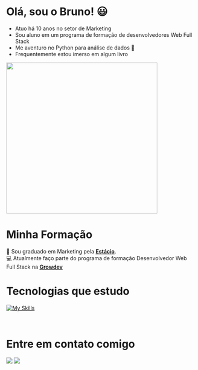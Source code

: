 # Olá, sou o Bruno! 😃 
- Atuo há 10 anos no setor de Marketing
- Sou aluno em um programa de formação de desenvolvedores Web Full Stack
- Me aventuro no Python para análise de dados 🐍
- Frequentemente estou imerso em algum livro

<code><img width="400" src="https://media.giphy.com/media/v1.Y2lkPTc5MGI3NjExbm1jYXV2dTRlaWozOHN3ZW5tMHA1dmU4YzA0YXZkbXY2enM3aDY5aiZlcD12MV9pbnRlcm5hbF9naWZfYnlfaWQmY3Q9Zw/iIqmM5tTjmpOB9mpbn/giphy.gif"></code>

# Minha Formação
🎯  Sou graduado em Marketing pela <u><strong>Estácio</strong></u>.<br>
💻  Atualmente faço parte do programa de formação Desenvolvedor Web Full Stack na  <u><strong>Growdev</strong></u>
<br>

# Tecnologias que estudo

[![My Skills](https://skillicons.dev/icons?i=js,html,css,github,git,py,vscode)](https://skillicons.dev)

<br>

# Entre em contato comigo
<a target="_blank" href="mailto:brunosb89@gmail.com"><img src="https://img.shields.io/badge/-LinkedIn-0077B5?style=for-the-badge&logo=Linkedin&logoColor=white"></img></a>
<a target="_blank" href="https://www.linkedin.com/in/bruno-silvestrin-7a758545/"><img src="https://img.shields.io/badge/-Gmail-D14836?style=for-the-badge&logo=Gmail&logoColor=white"></img></a>
 
